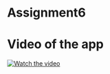 # Assignment6
# Video of the app

[![Watch the video](https://i.imgur.com/vKb2F1B.png)](https://user-images.githubusercontent.com/101103934/162621053-55fae566-3e74-45f4-9a77-c1f0979d763f.mp4)
